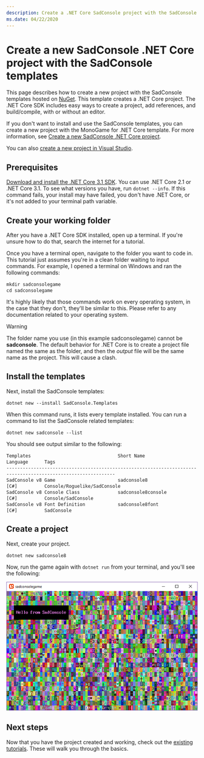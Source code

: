 ```yaml
---
description: Create a .NET Core SadConsole project with the SadConsole templates.
ms.date: 04/22/2020
---
```


# Create a new SadConsole .NET Core project with the SadConsole templates

This page describes how to create a new project with the SadConsole templates hosted on [NuGet](https://www.nuget.org/packages/SadConsole.Templates/). This template creates a .NET Core project. The .NET Core SDK includes easy ways to create a project, add references, and build/compile, with or without an editor.

If you don't want to install and use the SadConsole templates, you can create a new project with the MonoGame for .NET Core template. For more information, see [Create a new SadConsole .NET Core project](getting-started-sadconsole-core-standard.md).

You can also [create a new project in Visual Studio](getting-started-sadconsole-core-visualstudio.md).

## Prerequisites

[Download and install the .NET Core 3.1 SDK](https://dotnet.microsoft.com/download/dotnet-core/3.1). You can use .NET Core 2.1 or .NET Core 3.1. To see what versions you have, run `dotnet --info`. If this command fails, your install may have failed, you don't have .NET Core, or it's not added to your terminal path variable.

## Create your working folder

After you have a .NET Core SDK installed, open up a terminal. If you're unsure how to do that, search the internet for a tutorial.

Once you have a terminal open, navigate to the folder you want to code in. This tutorial just assumes you're in a clean folder waiting to input commands. For example, I opened a terminal on Windows and ran the following commands:

```shell
mkdir sadconsolegame
cd sadconsolegame
```

It's highly likely that those commands work on every operating system, in the case that they don't, they'll be similar to this. Please refer to any documentation related to your operating system.

>[!WARNING]
>The folder name you use (in this example sadconsolegame) cannot be **sadconsole**. The default behavior for .NET Core is to create a project file named the same as the folder, and then the *output* file will be the same name as the project. This will cause a clash.

## Install the templates

Next, install the SadConsole templates:

```shell
dotnet new --install SadConsole.Templates
```

When this command runs, it lists every template installed. You can run a command to list the SadConsole related templates:

```shell
dotnet new sadconsole --list
```

You should see output similar to the following:

```shell
Templates                                Short Name                 Language      Tags
--------------------------------------------------------------------------------------------------------------
SadConsole v8 Game                       sadconsole8                [C#]          Console/Roguelike/SadConsole
SadConsole v8 Console Class              sadconsole8console         [C#]          Console/SadConsole
SadConsole v8 Font Definition            sadconsole8font            [C#]          SadConsole
```

## Create a project

Next, create your project.

```shell
dotnet new sadconsole8
```

Now, run the game again with `dotnet run` from your terminal, and you'll see the following:

![a new console in sadconsole with hello text](images/new-core-hello-window.png)

## Next steps

Now that you have the project created and working, check out the [existing tutorials](intro.md). These will walk you through the basics.
